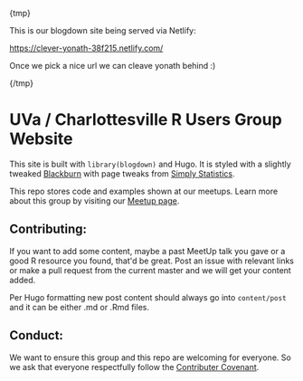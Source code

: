 {tmp}

This is our blogdown site being served via Netlify:

https://clever-yonath-38f215.netlify.com/

Once we pick a nice url we can cleave yonath behind :)

{/tmp}

# UVa / Charlottesville R Users Group Website

This site is built with `library(blogdown)` and Hugo. It is styled with a slightly tweaked [Blackburn](https://github.com/UVa-R-Users-Group/website/tree/master/themes/blackburn) with page tweaks from [Simply Statistics](https://github.com/rbind/simplystats).

This repo stores code and examples shown at our meetups. Learn more about this group by visiting our [Meetup page](http://www.meetup.com/UVa-R-Users-Group/).

## Contributing:

If you want to add some content, maybe a past MeetUp talk you gave or a good R resource you found, that'd be great. Post an issue with relevant links or make a pull request from the current master and we will get your content added.

Per Hugo formatting new post content should always go into `content/post` and it can be either .md or .Rmd files.

## Conduct:

We want to ensure this group and this repo are welcoming for everyone. So we ask that everyone respectfully follow the [Contributer Covenant](https://www.contributor-covenant.org/).

